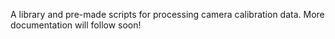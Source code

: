 A library and pre-made scripts for processing camera calibration data. More documentation will follow soon!
